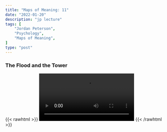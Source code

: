 ```yaml
---
title: "Maps of Meaning: 11"
date: "2022-01-20"
description: "jp lecture"
tags: [
    "Jordan Peterson",
    "Psychology",
    "Maps of Meaning",
]
type: "post"
---
```


### The Flood and the Tower

{{< rawhtml >}}
    <video width="auto" height="auto" controls>
        <source src="https://lectures.dev00ps.com/maps-of-meaning/2017%20Maps%20of%20Meaning%2011%20-%20The%20Flood%20and%20the%20Tower.mp4" type="video/mp4"> 
    </video>
{{< /rawhtml >}}